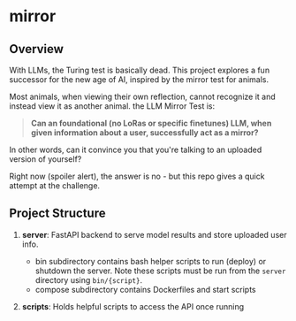# mirror

## Overview
With LLMs, the Turing test is basically dead. This project explores a fun successor for the new age of AI, inspired by the mirror test for animals.

Most animals, when viewing their own reflection, cannot recognize it and instead view it as another animal. the LLM Mirror Test is:

> **Can an foundational (no LoRas or specific finetunes) LLM, when given information about a user, successfully act as a mirror?**

In other words, can it convince you that you're talking to an uploaded version of yourself?

Right now (spoiler alert), the answer is no - but this repo gives a quick attempt at the challenge.

## Project Structure
1. **server**: FastAPI backend to serve model results and store uploaded user info. 
    * bin subdirectory contains bash helper scripts to run (deploy) or shutdown the server. Note these scripts must be run from the ```server``` directory using ```bin/{script}```.
    * compose subdirectory contains Dockerfiles and start scripts

2. **scripts**: Holds helpful scripts to access the API once running


